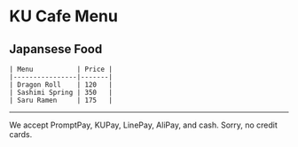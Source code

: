 # KU Cafe Menu


## Japansese Food

    | Menu           | Price |
    |----------------|-------|
    | Dragon Roll    | 120   |
    | Sashimi Spring | 350   |
    | Saru Ramen     | 175   |
---


We accept PromptPay, KUPay, LinePay, AliPay, and cash. Sorry, no credit cards.